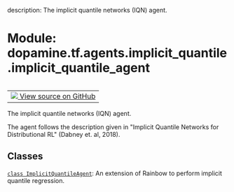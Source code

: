description: The implicit quantile networks (IQN) agent.

<div itemscope itemtype="http://developers.google.com/ReferenceObject">
<meta itemprop="name" content="dopamine.tf.agents.implicit_quantile.implicit_quantile_agent" />
<meta itemprop="path" content="Stable" />
</div>

# Module: dopamine.tf.agents.implicit_quantile.implicit_quantile_agent

<!-- Insert buttons and diff -->

<table class="tfo-notebook-buttons tfo-api nocontent" align="left">
<td>
  <a target="_blank" href="https://github.com/google/dopamine/tree/master/dopamine/tf/agents/implicit_quantile/implicit_quantile_agent.py">
    <img src="https://www.tensorflow.org/images/GitHub-Mark-32px.png" />
    View source on GitHub
  </a>
</td>
</table>



The implicit quantile networks (IQN) agent.


The agent follows the description given in "Implicit Quantile Networks for
Distributional RL" (Dabney et. al, 2018).

## Classes

[`class ImplicitQuantileAgent`](../../../../dopamine/tf/agents/implicit_quantile/implicit_quantile_agent/ImplicitQuantileAgent.md): An extension of Rainbow to perform implicit quantile regression.

